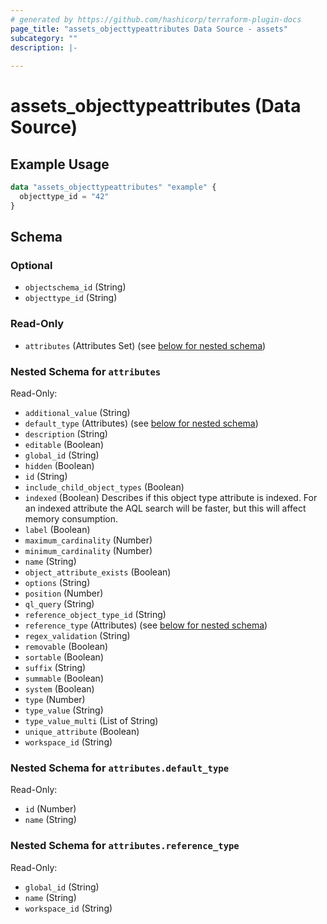 ```yaml
---
# generated by https://github.com/hashicorp/terraform-plugin-docs
page_title: "assets_objecttypeattributes Data Source - assets"
subcategory: ""
description: |-
  
---
```


# assets_objecttypeattributes (Data Source)



## Example Usage

```terraform
data "assets_objecttypeattributes" "example" {
  objecttype_id = "42"
}
```

<!-- schema generated by tfplugindocs -->
## Schema

### Optional

- `objectschema_id` (String)
- `objecttype_id` (String)

### Read-Only

- `attributes` (Attributes Set) (see [below for nested schema](#nestedatt--attributes))

<a id="nestedatt--attributes"></a>
### Nested Schema for `attributes`

Read-Only:

- `additional_value` (String)
- `default_type` (Attributes) (see [below for nested schema](#nestedatt--attributes--default_type))
- `description` (String)
- `editable` (Boolean)
- `global_id` (String)
- `hidden` (Boolean)
- `id` (String)
- `include_child_object_types` (Boolean)
- `indexed` (Boolean) Describes if this object type attribute is indexed. For an indexed attribute the AQL search will be faster, but this will affect memory consumption.
- `label` (Boolean)
- `maximum_cardinality` (Number)
- `minimum_cardinality` (Number)
- `name` (String)
- `object_attribute_exists` (Boolean)
- `options` (String)
- `position` (Number)
- `ql_query` (String)
- `reference_object_type_id` (String)
- `reference_type` (Attributes) (see [below for nested schema](#nestedatt--attributes--reference_type))
- `regex_validation` (String)
- `removable` (Boolean)
- `sortable` (Boolean)
- `suffix` (String)
- `summable` (Boolean)
- `system` (Boolean)
- `type` (Number)
- `type_value` (String)
- `type_value_multi` (List of String)
- `unique_attribute` (Boolean)
- `workspace_id` (String)

<a id="nestedatt--attributes--default_type"></a>
### Nested Schema for `attributes.default_type`

Read-Only:

- `id` (Number)
- `name` (String)


<a id="nestedatt--attributes--reference_type"></a>
### Nested Schema for `attributes.reference_type`

Read-Only:

- `global_id` (String)
- `name` (String)
- `workspace_id` (String)
